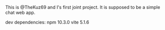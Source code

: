 This is @TheKuz69 and I's first joint project. It is supposed to be a simple chat web app.

dev dependencies:
npm 10.3.0 
vite 5.1.6
